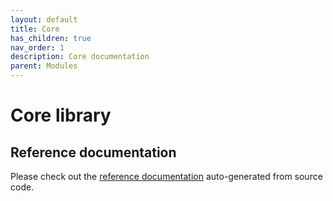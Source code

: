 ```yaml
---
layout: default
title: Core
has_children: true
nav_order: 1
description: Core documentation
parent: Modules
---
```


# Core library

## Reference documentation

Please check out the [reference documentation]({{site.baseurl}}//core) auto-generated from source code.
